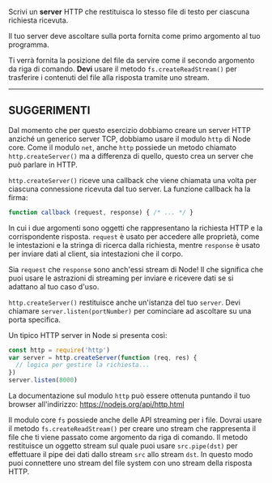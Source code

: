Scrivi un **server** HTTP che restituisca lo stesso file di testo per ciascuna richiesta ricevuta.

Il tuo server deve ascoltare sulla porta fornita come primo argomento al tuo programma.

Ti verrà fornita la posizione del file da servire come il secondo argomento da riga di comando. **Devi** usare il metodo `fs.createReadStream()` per trasferire i contenuti del file alla risposta tramite uno stream.

----------------------------------------------------------------------
## SUGGERIMENTI

Dal momento che per questo esercizio dobbiamo creare un server HTTP anziché un generico server TCP, dobbiamo usare il modulo `http` di Node core. Come il modulo `net`, anche `http` possiede un metodo chiamato `http.createServer()` ma a differenza di quello, questo crea un server che può parlare in HTTP.

`http.createServer()` riceve una callback che viene chiamata una volta per ciascuna connessione ricevuta dal tuo server. La funzione callback ha la firma:

```js
function callback (request, response) { /* ... */ }
```

In cui i due argomenti sono oggetti che rappresentano la richiesta HTTP e la corrispondente risposta. `request` è usato per accedere alle proprietà, come le intestazioni e la stringa di ricerca dalla richiesta, mentre `response` è usato per inviare dati al client, sia intestazioni che il corpo.

Sia `request` che `response` sono anch'essi stream di Node! Il che significa che puoi usare le astrazioni di streaming per inviare e ricevere dati se si adattano al tuo caso d'uso.

`http.createServer()` restituisce anche un'istanza del tuo `server`. Devi chiamare `server.listen(portNumber)` per cominciare ad ascoltare su una porta specifica.

Un tipico HTTP server in Node si presenta così:

```js
const http = require('http')
var server = http.createServer(function (req, res) {
  // logica per gestire la richiesta...
})
server.listen(8000)
```

La documentazione sul modulo `http` può essere ottenuta puntando il tuo browser all'indirizzo:
  https://nodejs.org/api/http.html

Il modulo core `fs` possiede anche delle API streaming per i file. Dovrai usare il metodo `fs.createReadStream()` per creare uno stream che rappresenta il file che ti viene passato come argomento da riga di comando. Il metodo restituisce un oggetto stream sul quale puoi usare `src.pipe(dst)` per effettuare il pipe dei dati dallo stream `src` allo stream `dst`. In questo modo puoi connettere uno stream del file system con uno stream della risposta HTTP.
